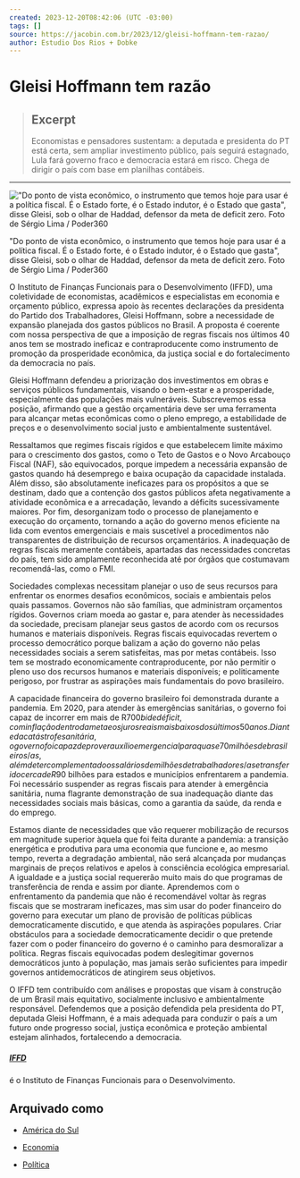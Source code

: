 ```yaml
---
created: 2023-12-20T08:42:06 (UTC -03:00)
tags: []
source: https://jacobin.com.br/2023/12/gleisi-hoffmann-tem-razao/
author: Estudio Dos Rios + Dobke
---
```


# Gleisi Hoffmann tem razão

> ## Excerpt
> Economistas e pensadores sustentam: a deputada e presidenta do PT está certa, sem ampliar investimento público, país seguirá estagnado, Lula fará governo fraco e democracia estará em risco. Chega de dirigir o país com base em planilhas contábeis.

---
!["Do ponto de vista econômico, o instrumento que temos hoje para usar é a política fiscal. É o Estado forte, é o Estado indutor, é o Estado que gasta", disse Gleisi, sob o olhar de Haddad, defensor da meta de deficit zero. Foto de Sérgio Lima / Poder360](https://jacobin.com.br/wp-content/uploads/2023/12/PT-Conferenaci-Eleitoral-ProgramaDeGoverno-Haddad-GleisiHofmann-4-848x477-1.jpg)

"Do ponto de vista econômico, o instrumento que temos hoje para usar é a política fiscal. É o Estado forte, é o Estado indutor, é o Estado que gasta", disse Gleisi, sob o olhar de Haddad, defensor da meta de deficit zero. Foto de Sérgio Lima / Poder360

O Instituto de Finanças Funcionais para o Desenvolvimento (IFFD), uma coletividade de economistas, acadêmicos e especialistas em economia e orçamento público, expressa apoio às recentes declarações da presidenta do Partido dos Trabalhadores, Gleisi Hoffmann, sobre a necessidade de expansão planejada dos gastos públicos no Brasil. A proposta é coerente com nossa perspectiva de que a imposição de regras fiscais nos últimos 40 anos tem se mostrado ineficaz e contraproducente como instrumento de promoção da prosperidade econômica, da justiça social e do fortalecimento da democracia no país.

Gleisi Hoffmann defendeu a priorização dos investimentos em obras e serviços públicos fundamentais, visando o bem-estar e a prosperidade, especialmente das populações mais vulneráveis. Subscrevemos essa posição, afirmando que a gestão orçamentária deve ser uma ferramenta para alcançar metas econômicas como o pleno emprego, a estabilidade de preços e o desenvolvimento social justo e ambientalmente sustentável.

Ressaltamos que regimes fiscais rígidos e que estabelecem limite máximo para o crescimento dos gastos, como o Teto de Gastos e o Novo Arcabouço Fiscal (NAF), são equivocados, porque impedem a necessária expansão de gastos quando há desemprego e baixa ocupação da capacidade instalada. Além disso, são absolutamente ineficazes para os propósitos a que se destinam, dado que a contenção dos gastos públicos afeta negativamente a atividade econômica e a arrecadação, levando a déficits sucessivamente maiores. Por fim, desorganizam todo o processo de planejamento e execução do orçamento, tornando a ação do governo menos eficiente na lida com eventos emergenciais e mais suscetível a procedimentos não transparentes de distribuição de recursos orçamentários. A inadequação de regras fiscais meramente contábeis, apartadas das necessidades concretas do país, tem sido amplamente reconhecida até por órgãos que costumavam recomendá-las, como o FMI.

Sociedades complexas necessitam planejar o uso de seus recursos para enfrentar os enormes desafios econômicos, sociais e ambientais pelos quais passamos. Governos não são famílias, que administram orçamentos rígidos. Governos criam moeda ao gastar e, para atender às necessidades da sociedade, precisam planejar seus gastos de acordo com os recursos humanos e materiais disponíveis. Regras fiscais equivocadas revertem o processo democrático porque balizam a ação do governo não pelas necessidades sociais a serem satisfeitas, mas por metas contábeis. Isso tem se mostrado economicamente contraproducente, por não permitir o pleno uso dos recursos humanos e materiais disponíveis; e politicamente perigoso, por frustrar as aspirações mais fundamentais do povo brasileiro.

A capacidade financeira do governo brasileiro foi demonstrada durante a pandemia. Em 2020, para atender às emergências sanitárias, o governo foi capaz de incorrer em mais de R$700bi de déficit, com inflação dentro da meta e os juros reais mais baixos dos últimos 50 anos. Diante da catástrofe sanitária, o governo foi capaz de prover auxílio emergencial para quase 70 milhões de brasileiros/as, além de ter complementado os salários de milhões de trabalhadores/as e transferido cerca de R$90 bilhões para estados e municípios enfrentarem a pandemia. Foi necessário suspender as regras fiscais para atender à emergência sanitária, numa flagrante demonstração de sua inadequação diante das necessidades sociais mais básicas, como a garantia da saúde, da renda e do emprego.

Estamos diante de necessidades que vão requerer mobilização de recursos em magnitude superior àquela que foi feita durante a pandemia: a transição energética e produtiva para uma economia que funcione e, ao mesmo tempo, reverta a degradação ambiental, não será alcançada por mudanças marginais de preços relativos e apelos à consciência ecológica empresarial. A igualdade e a justiça social requererão muito mais do que programas de transferência de renda e assim por diante. Aprendemos com o enfrentamento da pandemia que não é recomendável voltar às regras fiscais que se mostraram ineficazes, mas sim usar do poder financeiro do governo para executar um plano de provisão de políticas públicas democraticamente discutido, e que atenda às aspirações populares. Criar obstáculos para a sociedade democraticamente decidir o que pretende fazer com o poder financeiro do governo é o caminho para desmoralizar a política. Regras fiscais equivocadas podem deslegitimar governos democráticos junto à população, mas jamais serão suficientes para impedir governos antidemocráticos de atingirem seus objetivos.

O IFFD tem contribuído com análises e propostas que visam à construção de um Brasil mais equitativo, socialmente inclusivo e ambientalmente responsável. Defendemos que a posição defendida pela presidenta do PT, deputada Gleisi Hoffmann, é a mais adequada para conduzir o país a um futuro onde progresso social, justiça econômica e proteção ambiental estejam alinhados, fortalecendo a democracia.

##### [IFFD](https://jacobin.com.br/author/iffd/)

é o Instituto de Finanças Funcionais para o Desenvolvimento.

## Arquivado como

-   [América do Sul](https://jacobin.com.br/2023/12/gleisi-hoffmann-tem-razao/america-do-sul)

-   [Economia](https://jacobin.com.br/categoria/economia)
-   [Política](https://jacobin.com.br/categoria/politica)
